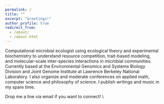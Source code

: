 ```yaml
---
permalink: /
title: ""
excerpt: "Greetings!"
author_profile: true
redirect_from: 
  - /about/
  - /about.html
---
```



Computational microbial ecologist using ecological theory and experimental biochemistry to understand resource competition, trait-based modeling, and molecular-scale inter-species interactions in microbial communities. Currently based at the Environmental Genomics and Systems Biology Division and Joint Genome Institute at Lawrence Berkeley National Laboratory. I also organize and moderate conferences on  applied math, computer science and philosophy of science. I publish writings and music in my spare time.

Drop me a line via email if you want to connect!
\


